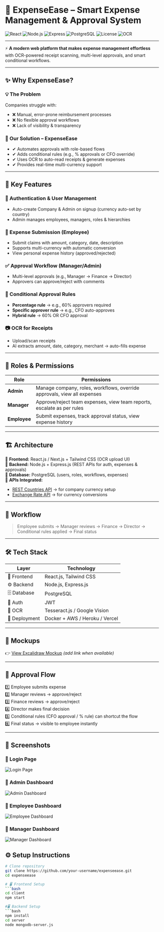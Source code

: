 # 💸 ExpenseEase – Smart Expense Management & Approval System

![React](https://img.shields.io/badge/Frontend-React.js-61DAFB?logo=react&logoColor=white)
![Node.js](https://img.shields.io/badge/Backend-Node.js-339933?logo=node.js&logoColor=white)
![Express](https://img.shields.io/badge/API-Express.js-000000?logo=express&logoColor=white)
![PostgreSQL](https://img.shields.io/badge/Database-PostgreSQL-336791?logo=postgresql&logoColor=white)
![License](https://img.shields.io/badge/License-MIT-green)
![OCR](https://img.shields.io/badge/OCR-Tesseract.js%20%2F%20Google%20Vision-blue)

---

⚡ **A modern web platform that makes expense management effortless** with OCR-powered receipt scanning, multi-level approvals, and smart conditional workflows.

---

## ✨ Why ExpenseEase?

### 💡 The Problem
Companies struggle with:
- ❌ Manual, error-prone reimbursement processes  
- ❌ No flexible approval workflows  
- ❌ Lack of visibility & transparency  

### 🚀 Our Solution – ExpenseEase
- ✔ Automates approvals with role-based flows  
- ✔ Adds conditional rules (e.g., % approvals or CFO override)  
- ✔ Uses OCR to auto-read receipts & generate expenses  
- ✔ Provides real-time multi-currency support  

---

## 🔑 Key Features

### 👤 Authentication & User Management
- Auto-create Company & Admin on signup (currency auto-set by country)  
- Admin manages employees, managers, roles & hierarchies  

### 🧾 Expense Submission (Employee)
- Submit claims with amount, category, date, description  
- Supports multi-currency with automatic conversion  
- View personal expense history (approved/rejected)  

### ✅ Approval Workflow (Manager/Admin)
- Multi-level approvals (e.g., Manager → Finance → Director)  
- Approvers can approve/reject with comments  

### 🎯 Conditional Approval Rules
- **Percentage rule** → e.g., 60% approvers required  
- **Specific approver rule** → e.g., CFO auto-approves  
- **Hybrid rule** → 60% OR CFO approval  

### 📷 OCR for Receipts
- Upload/scan receipts  
- AI extracts amount, date, category, merchant → auto-fills expense  

---

## 👥 Roles & Permissions

| Role | Permissions |
|------|--------------|
| **Admin** | Manage company, roles, workflows, override approvals, view all expenses |
| **Manager** | Approve/reject team expenses, view team reports, escalate as per rules |
| **Employee** | Submit expenses, track approval status, view expense history |

---

## 🏗 Architecture

🔹 **Frontend:** React.js / Next.js + Tailwind CSS (OCR upload UI)  
🔹 **Backend:** Node.js + Express.js (REST APIs for auth, expenses & approvals)  
🔹 **Database:** PostgreSQL (users, roles, workflows, expenses)  
🔹 **APIs Integrated:**
- [REST Countries API](https://restcountries.com/) → for company currency setup  
- [Exchange Rate API](https://api.exchangerate-api.com/) → for currency conversions  

---

## 📌 Workflow

> Employee submits → Manager reviews → Finance → Director → Conditional rules applied → Final status

---

## 🛠 Tech Stack

| Layer | Technology |
|-------|-------------|
| 🎨 Frontend | React.js, Tailwind CSS |
| ⚙ Backend | Node.js, Express.js |
| 🗄 Database | PostgreSQL |
| 🔐 Auth | JWT |
| 🧠 OCR | Tesseract.js / Google Vision |
| 🚀 Deployment | Docker + AWS / Heroku / Vercel |

---

## 🎨 Mockups
👉 [View Excalidraw Mockup](#) *(add link when available)*  

---

## 🔄 Approval Flow

1️⃣ Employee submits expense  
2️⃣ Manager reviews → approve/reject  
3️⃣ Finance reviews → approve/reject  
4️⃣ Director makes final decision  
5️⃣ Conditional rules (CFO approval / % rule) can shortcut the flow  
6️⃣ Final status → visible to employee instantly  

---


## 📸 Screenshots

### 🔑 Login Page
![Login Page](./src/screenshots/login.jpeg)

### 👤 Admin Dashboard
![Admin Dashboard](./src/screenshots/admin.jpeg)

### 👔 Employee Dashboard
![Employee Dashboard](./src/screenshots/employee.jpeg)

### 📂 Manager Dashboard
![Manager Dashboard](./src/screenshots/manager.jpeg)


## ⚙ Setup Instructions

```bash
# Clone repository
git clone https://github.com/your-username/expenseease.git
cd expenseease

# 🖥 Frontend Setup
```bash
cd client
npm start

#🖥 Backend Setup
```bash
npm install
cd server 
node mongodb-server.js



